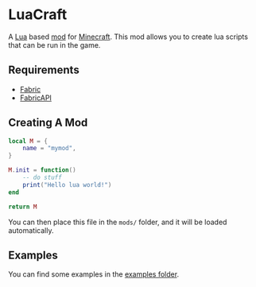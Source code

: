 # LuaCraft

A [Lua](https://www.lua.org/) based [mod](https://en.wikipedia.org/wiki/Mod_(computing))
for [Minecraft](https://minecraft.net/). This mod allows you to create lua scripts that can be run in the game.

## Requirements

- [Fabric](https://fabricmc.net/)
- [FabricAPI](https://fabricmc.net/wiki/fabricapi/)

## Creating A Mod

```lua
local M = {
    name = "mymod",
}

M.init = function()
    -- do stuff
    print("Hello lua world!")
end

return M
```

You can then place this file in the `mods/` folder, and it will be loaded automatically.

## Examples

You can find some examples in the [examples folder](examples).
